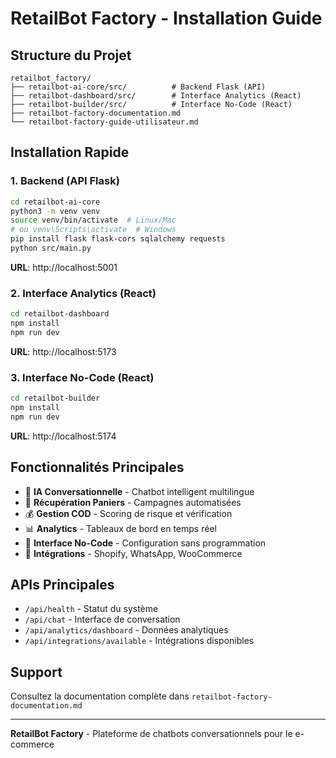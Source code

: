 # RetailBot Factory - Installation Guide

## Structure du Projet

```
retailbot_factory/
├── retailbot-ai-core/src/          # Backend Flask (API)
├── retailbot-dashboard/src/        # Interface Analytics (React)
├── retailbot-builder/src/          # Interface No-Code (React)
├── retailbot-factory-documentation.md
└── retailbot-factory-guide-utilisateur.md
```

## Installation Rapide

### 1. Backend (API Flask)
```bash
cd retailbot-ai-core
python3 -m venv venv
source venv/bin/activate  # Linux/Mac
# ou venv\Scripts\activate  # Windows
pip install flask flask-cors sqlalchemy requests
python src/main.py
```
**URL**: http://localhost:5001

### 2. Interface Analytics (React)
```bash
cd retailbot-dashboard
npm install
npm run dev
```
**URL**: http://localhost:5173

### 3. Interface No-Code (React)
```bash
cd retailbot-builder
npm install
npm run dev
```
**URL**: http://localhost:5174

## Fonctionnalités Principales

- 🤖 **IA Conversationnelle** - Chatbot intelligent multilingue
- 🛒 **Récupération Paniers** - Campagnes automatisées
- 💰 **Gestion COD** - Scoring de risque et vérification
- 📊 **Analytics** - Tableaux de bord en temps réel
- 🎨 **Interface No-Code** - Configuration sans programmation
- 🔗 **Intégrations** - Shopify, WhatsApp, WooCommerce

## APIs Principales

- `/api/health` - Statut du système
- `/api/chat` - Interface de conversation
- `/api/analytics/dashboard` - Données analytiques
- `/api/integrations/available` - Intégrations disponibles

## Support

Consultez la documentation complète dans `retailbot-factory-documentation.md`

---
**RetailBot Factory** - Plateforme de chatbots conversationnels pour le e-commerce

